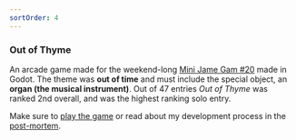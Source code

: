 ```yaml
---
sortOrder: 4
---
```


### Out of Thyme

An arcade game made for the weekend-long [Mini Jame Gam #20](https://itch.io/jam/mini-jame-gam-20) made in Godot. The theme was **out of time** and must include the special object, an **organ (the musical instrument)**. Out of 47 entries _Out of Thyme_ was ranked 2nd overall, and was the highest ranking solo entry.

<image-row class='expand-md'>
  <responsive-img source="/images/games/out-of-thyme/Untitled-2023-07-07-1953(2).png" class="invert-when-light"></responsive-img>
  <responsive-img source="/images/games/out-of-thyme/20230808225229.png"></responsive-img>
</image-row>

Make sure to [play the game](https://supergobo.itch.io/out-of-thyme) or read about my development process in the [post-mortem](/games/out-of-thyme).